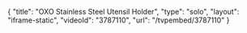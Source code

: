 {
    "title": "OXO Stainless Steel Utensil Holder",
    "type": "solo",
    "layout": "iframe-static",
    "videoId": "3787110",
    "url": "\/tvpembed\/3787110"
}